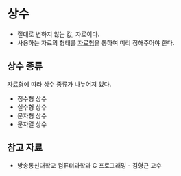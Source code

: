 # 상수

- 절대로 변하지 않는 값, 자료이다.
- 사용하는 자료의 형태를 [자료형](./자료형.md)을 통하여 미리 정해주어야 한다.

## 상수 종류

[자료형](./자료형.md)에 따라 상수 종류가 나누어져 있다.

- 정수형 상수
- 실수형 상수
- 문자형 상수
- 문자열 상수

## 참고 자료

- 방송통신대학교 컴퓨터과학과 C 프로그래밍 - 김형근 교수